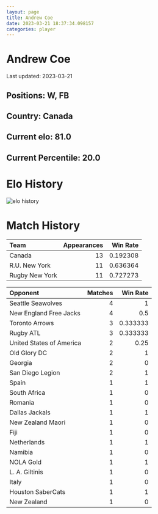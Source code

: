 ```yaml
---  
layout: page  
title: Andrew Coe  
date: 2023-03-21 18:37:34.098157  
categories: player  
---
```

# Andrew Coe


Last updated: 2023-03-21
## Positions: W, FB

## Country: Canada

## Current elo: 81.0

## Current Percentile: 20.0

# Elo History


![elo history](history_AndrewCoe.png)
# Match History


| Team           |   Appearances |   Win Rate |
|:---------------|--------------:|-----------:|
| Canada         |            13 |   0.192308 |
| R.U. New York  |            11 |   0.636364 |
| Rugby New York |            11 |   0.727273 |

| Opponent                 |   Matches |   Win Rate |
|:-------------------------|----------:|-----------:|
| Seattle Seawolves        |         4 |   1        |
| New England Free Jacks   |         4 |   0.5      |
| Toronto Arrows           |         3 |   0.333333 |
| Rugby ATL                |         3 |   0.333333 |
| United States of America |         2 |   0.25     |
| Old Glory DC             |         2 |   1        |
| Georgia                  |         2 |   0        |
| San Diego Legion         |         2 |   1        |
| Spain                    |         1 |   1        |
| South Africa             |         1 |   0        |
| Romania                  |         1 |   0        |
| Dallas Jackals           |         1 |   1        |
| New Zealand Maori        |         1 |   0        |
| Fiji                     |         1 |   0        |
| Netherlands              |         1 |   1        |
| Namibia                  |         1 |   0        |
| NOLA Gold                |         1 |   1        |
| L. A. Giltinis           |         1 |   0        |
| Italy                    |         1 |   0        |
| Houston SaberCats        |         1 |   1        |
| New Zealand              |         1 |   0        |